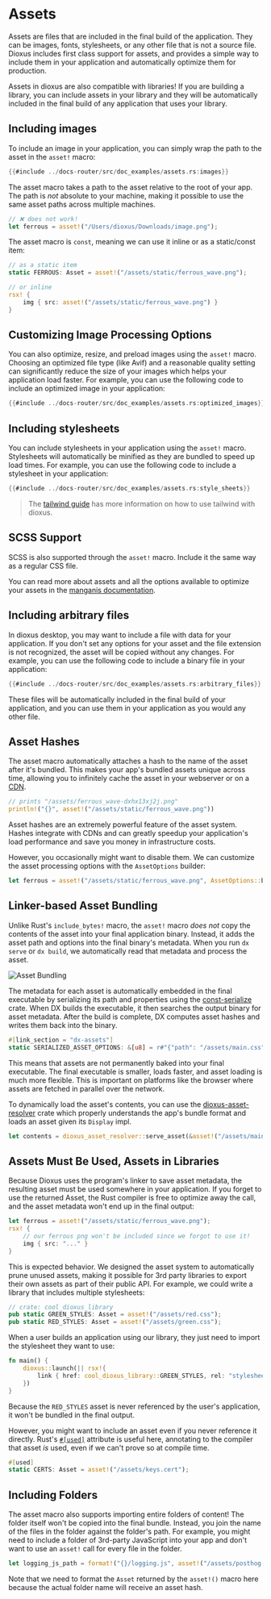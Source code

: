 # Assets

Assets are files that are included in the final build of the application. They can be images, fonts, stylesheets, or any other file that is not a source file. Dioxus includes first class support for assets, and provides a simple way to include them in your application and automatically optimize them for production.

Assets in dioxus are also compatible with libraries! If you are building a library, you can include assets in your library and they will be automatically included in the final build of any application that uses your library.

## Including images

To include an image in your application, you can simply wrap the path to the asset in the `asset!` macro:

```rust
{{#include ../docs-router/src/doc_examples/assets.rs:images}}
```

The asset macro takes a path to the asset relative to the root of your app. The path is *not* absolute to your machine, making it possible to use the same asset paths across multiple machines.

```rust
// ❌ does not work!
let ferrous = asset!("/Users/dioxus/Downloads/image.png");
```

The asset macro is `const`, meaning we can use it inline or as a static/const item:
```rust
// as a static item
static FERROUS: Asset = asset!("/assets/static/ferrous_wave.png");

// or inline
rsx! {
    img { src: asset!("/assets/static/ferrous_wave.png") }
}
```

## Customizing Image Processing Options

You can also optimize, resize, and preload images using the `asset!` macro. Choosing an optimized file type (like Avif) and a reasonable quality setting can significantly reduce the size of your images which helps your application load faster. For example, you can use the following code to include an optimized image in your application:

```rust
{{#include ../docs-router/src/doc_examples/assets.rs:optimized_images}}
```

## Including stylesheets

You can include stylesheets in your application using the `asset!` macro. Stylesheets will automatically be minified as they are bundled to speed up load times. For example, you can use the following code to include a stylesheet in your application:

```rust
{{#include ../docs-router/src/doc_examples/assets.rs:style_sheets}}
```

> The [tailwind guide](../../guides/utilities/tailwind.md) has more information on how to use tailwind with dioxus.

## SCSS Support
SCSS is also supported through the `asset!` macro. Include it the same way as a regular CSS file.

You can read more about assets and all the options available to optimize your assets in the [manganis documentation](https://docs.rs/manganis/0.6.0/manganis).

## Including arbitrary files

In dioxus desktop, you may want to include a file with data for your application. If you don't set any options for your asset and the file extension is not recognized, the asset will be copied without any changes. For example, you can use the following code to include a binary file in your application:

```rust
{{#include ../docs-router/src/doc_examples/assets.rs:arbitrary_files}}
```

These files will be automatically included in the final build of your application, and you can use them in your application as you would any other file.

## Asset Hashes

The asset macro automatically attaches a hash to the name of the asset after it's bundled. This makes your app's bundled assets unique across time, allowing you to infinitely cache the asset in your webserver or on a [CDN](https://en.wikipedia.org/wiki/Content_delivery_network).

```rust
// prints "/assets/ferrous_wave-dxhx13xj2j.png"
println!("{}", asset!("/assets/static/ferrous_wave.png"))
```

Asset hashes are an extremely powerful feature of the asset system. Hashes integrate with CDNs and can greatly speedup your application's load performance and save you money in infrastructure costs.

However, you occasionally might want to disable them. We can customize the asset processing options with the `AssetOptions` builder:
```rust
let ferrous = asset!("/assets/static/ferrous_wave.png", AssetOptions::builder().with_hash_suffix(false));
```

## Linker-based Asset Bundling

Unlike Rust's `include_bytes!` macro, the `asset!` macro *does not* copy the contents of the asset into your final application binary. Instead, it adds the asset path and options into the final binary's metadata. When you run `dx serve` or `dx build`, we automatically read that metadata and process the asset.

![Asset Bundling](/assets/07/asset-pipeline-full.png)

The metadata for each asset is automatically embedded in the final executable by serializing its path and properties using the [const-serialize](https://crates.io/crates/const-serialize) crate. When DX builds the executable, it then searches the output binary for asset metadata. After the build is complete, DX computes asset hashes and writes them back into the binary.

```rust
#[link_section = "dx-assets"]
static SERIALIZED_ASSET_OPTIONS: &[u8] = r#"{"path": "/assets/main.css","minify":"true","hash":"dxh0000"}"#;
```

This means that assets are not permanently baked into your final executable. The final executable is smaller, loads faster, and asset loading is much more flexible. This is important on platforms like the  browser where assets are fetched in parallel over the network.

To dynamically load the asset's contents, you can use the [dioxus-asset-resolver](https://crates.io/crates/dioxus-asset-resolver) crate which properly understands the app's bundle format and loads an asset given its `Display` impl.

```rust
let contents = dioxus_asset_resolver::serve_asset(&asset!("/assets/main.css").to_string());
```

## Assets Must Be Used, Assets in Libraries

Because Dioxus uses the program's linker to save asset metadata, the resulting asset must be used somewhere in your application. If you forget to use the returned Asset, the Rust compiler is free to optimize away the call, and the asset metadata won't end up in the final output:

```rust
let ferrous = asset!("/assets/static/ferrous_wave.png");
rsx! {
    // our ferrous png won't be included since we forgot to use it!
    img { src: "..." }
}
```

This is expected behavior. We designed the asset system to automatically prune unused assets, making it possible for 3rd party libraries to export their own assets as part of their public API. For example, we could write a library that includes multiple stylesheets:

```rust
// crate: cool_dioxus_library
pub static GREEN_STYLES: Asset = asset!("/assets/red.css");
pub static RED_STYLES: Asset = asset!("/assets/green.css");
```

When a user builds an application using our library, they just need to import the stylesheet they want to use:

```rust
fn main() {
    dioxus::launch(|| rsx!{
        link { href: cool_dioxus_library::GREEN_STYLES, rel: "stylesheet" }
    })
}
```

Because the `RED_STYLES` asset is never referenced by the user's application, it won't be bundled in the final output.

However, you might want to include an asset even if you never reference it directly. Rust's [`#[used]`](https://doc.rust-lang.org/reference/abi.html#the-used-attribute) attribute is useful here, annotating to the compiler that asset *is* used, even if we can't prove so at compile time.

```rust
#[used]
static CERTS: Asset = asset!("/assets/keys.cert");
```

## Including Folders

The asset macro also supports importing entire folders of content! The folder itself won't be copied into the final bundle. Instead, you join the name of the files in the folder against the folder's path. For example, you might need to include a folder of 3rd-party JavaScript into your app and don't want to use an `asset!` call for every file in the folder.

```rust
let logging_js_path = format!("{}/logging.js", asset!("/assets/posthog-js"));
```

Note that we need to format the `Asset` returned by the `asset!()` macro here because the actual folder name will receive an asset hash.
